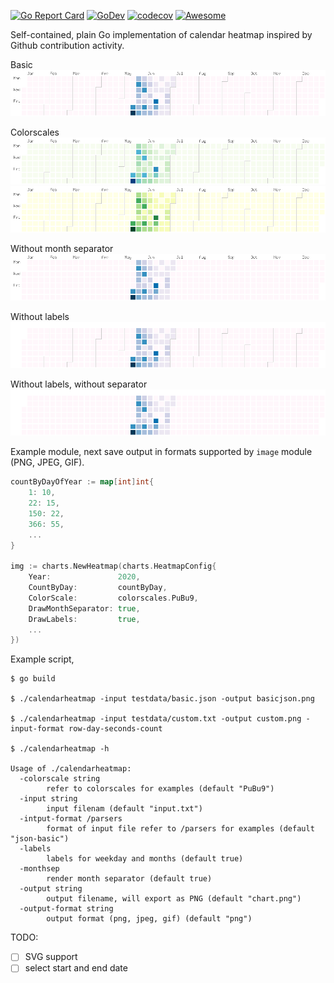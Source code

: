 [![Go Report Card](https://goreportcard.com/badge/github.com/nikolaydubina/calendarheatmap)](https://goreportcard.com/report/github.com/nikolaydubina/calendarheatmap)
[![GoDev](https://img.shields.io/static/v1?label=godev&message=reference&color=00add8)](https://pkg.go.dev/github.com/nikolaydubina/calendarheatmap@v1.0.0/charts)
[![codecov](https://codecov.io/gh/nikolaydubina/calendarheatmap/branch/master/graph/badge.svg)](https://codecov.io/gh/nikolaydubina/calendarheatmap)
[![Awesome](https://cdn.rawgit.com/sindresorhus/awesome/d7305f38d29fed78fa85652e3a63e154dd8e8829/media/badge.svg)](https://github.com/sindresorhus/awesome)

Self-contained, plain Go implementation of calendar heatmap inspired by Github contribution activity.

Basic
![basic](charts/testdata/basic.png)

Colorscales
![col1](charts/testdata/colorscale_1.png)
![col2](charts/testdata/colorscale_2.png)

Without month separator
![nosep](charts/testdata/noseparator.png)

Without labels
![nolab](charts/testdata/nolabels.png)

Without labels, without separator
![nosep_nolab](charts/testdata/noseparator_nolabels.png)

Example module, next save output in formats supported by `image` module (PNG, JPEG, GIF).

```go
countByDayOfYear := map[int]int{
    1: 10,
    22: 15,
    150: 22,
    366: 55,
    ...
}

img := charts.NewHeatmap(charts.HeatmapConfig{
    Year:               2020,
    CountByDay:         countByDay,
    ColorScale:         colorscales.PuBu9,
    DrawMonthSeparator: true,
    DrawLabels:         true,
    ...
})
```

Example script,
```
$ go build

$ ./calendarheatmap -input testdata/basic.json -output basicjson.png

$ ./calendarheatmap -input testdata/custom.txt -output custom.png -input-format row-day-seconds-count

$ ./calendarheatmap -h

Usage of ./calendarheatmap:
  -colorscale string
        refer to colorscales for examples (default "PuBu9")
  -input string
        input filenam (default "input.txt")
  -intput-format /parsers
        format of input file refer to /parsers for examples (default "json-basic")
  -labels
        labels for weekday and months (default true)
  -monthsep
        render month separator (default true)
  -output string
        output filename, will export as PNG (default "chart.png")
  -output-format string
        output format (png, jpeg, gif) (default "png")
```

TODO:
- [ ] SVG support
- [ ] select start and end date
